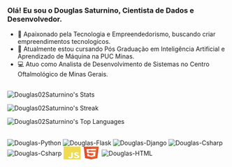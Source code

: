 ### Olá! Eu sou o Douglas Saturnino, Cientista de Dados e Desenvolvedor. 
- 🚀 Apaixonado pela Tecnologia e Empreendedorismo, buscando criar empreendimentos tecnologicos.
- 📝 Atualmente estou cursando Pós Graduação em Inteligência Artificial e Aprendizado de Máquina na PUC Minas.
- 💻 Atuo como Analista de Desenvolvimento de Sistemas no Centro Oftalmológico de Minas Gerais.

##

![Douglas02Saturnino's Stats](https://github-readme-stats.vercel.app/api?username=Douglas02Saturnino&theme=vue-dark&show_icons=true&hide_border=false&count_private=true)

![Douglas02Saturnino's Streak](https://github-readme-streak-stats.herokuapp.com/?user=Douglas02Saturnino&theme=vue-dark&hide_border=false)

![Douglas02Saturnino's Top Languages](https://github-readme-stats.vercel.app/api/top-langs/?username=Douglas02Saturnino&theme=vue-dark&show_icons=true&hide_border=false&layout=compact)

<div style="display: inline_block"><br>
  <img align="center" alt="Douglas-Python" height="30" width="40" src="https://cdn.jsdelivr.net/gh/devicons/devicon/icons/python/python-original.svg" />
  <img align="center" alt="Douglas-Flask" height="30" width="40" src="https://cdn.jsdelivr.net/gh/devicons/devicon/icons/flask/flask-original.svg" />
  <img align="center" alt="Douglas-Django" height="30" width="40" src="https://cdn.jsdelivr.net/gh/devicons/devicon/icons/django/django-plain.svg"" />
  <img align="center" alt="Douglas-Csharp" height="30" width="40" src="https://cdn.jsdelivr.net/gh/devicons/devicon/icons/docker/docker-original-wordmark.svg" />
  <img align="center" alt="Douglas-Csharp" height="30" width="35" src="https://www.appdeploynews.com/wp-content/uploads/2023/03/plsql-icon.png" />
  <img align="center" alt="Douglas-Js" height="30" width="40" src="https://raw.githubusercontent.com/devicons/devicon/master/icons/javascript/javascript-plain.svg">
  <img align="center" alt="Douglas-HTML" height="30" width="40" src="https://raw.githubusercontent.com/devicons/devicon/master/icons/html5/html5-original.svg">
  <img align="center" alt="Douglas-HTML" height="30" width="40" src="https://cdn.jsdelivr.net/gh/devicons/devicon/icons/css3/css3-original.svg" />
</div>

##
  
